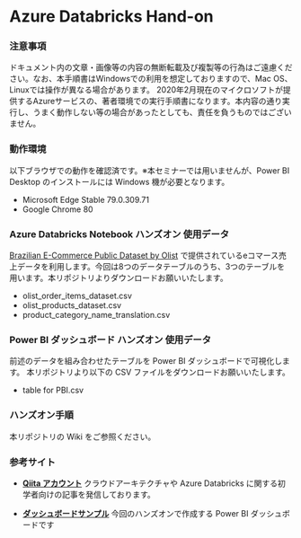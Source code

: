 # Azure Databricks Hand-on
### 注意事項
ドキュメント内の文章・画像等の内容の無断転載及び複製等の行為はご遠慮ください。なお、本手順書はWindowsでの利用を想定しておりますので、Mac OS、Linuxでは操作が異なる場合があります。
2020年2月現在のマイクロソフトが提供するAzureサービスの、著者環境での実行手順書になります。本内容の通り実行し、うまく動作しない等の場合があったとしても、責任を負うものではございません。

### 動作環境
以下ブラウザでの動作を確認済です。※本セミナーでは用いませんが、Power BI Desktop のインストールには Windows 機が必要となります。

- Microsoft Edge Stable 79.0.309.71
- Google Chrome 80

### Azure Databricks Notebook ハンズオン 使用データ
[Brazilian E-Commerce Public Dataset by Olist](https://www.kaggle.com/olistbr/brazilian-ecommerce) で提供されているeコマース売上データを利用します。今回は8つのデータテーブルのうち、3つのテーブルを用います。本リポジトリよりダウンロードお願いいたします。

- olist_order_items_dataset.csv
- olist_products_dataset.csv
- product_category_name_translation.csv

### Power BI ダッシュボード ハンズオン 使用データ
前述のデータを組み合わせたテーブルを Power BI ダッシュボードで可視化します。 本リポジトリより以下の CSV ファイルをダウンロードお願いいたします。

- table for PBI.csv

### ハンズオン手順
本リポジトリの Wiki をご参照ください。

### 参考サイト

- [**Qiita アカウント**](https://qiita.com/Catetin0310) 
クラウドアーキテクチャや Azure Databricks に関する初学者向けの記事を発信しております。
  
- [**ダッシュボードサンプル**](https://app.powerbi.com/view?)
今回のハンズオンで作成する Power BI ダッシュボードです
